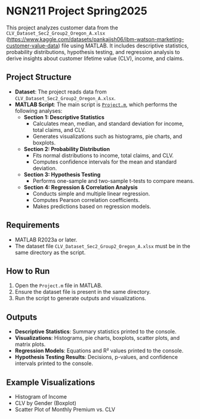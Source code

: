 # NGN211 Project Spring2025

This project analyzes customer data from the `CLV_Dataset_Sec2_Group2_Oregon_A.xlsx` (https://www.kaggle.com/datasets/pankajjsh06/ibm-watson-marketing-customer-value-data) file using MATLAB. It includes descriptive statistics, probability distributions, hypothesis testing, and regression analysis to derive insights about customer lifetime value (CLV), income, and claims.

## Project Structure

- **Dataset**: The project reads data from `CLV_Dataset_Sec2_Group2_Oregon_A.xlsx`.
- **MATLAB Script**: The main script is [`Project.m`](Project.m), which performs the following analyses:
  - **Section 1: Descriptive Statistics**
    - Calculates mean, median, and standard deviation for income, total claims, and CLV.
    - Generates visualizations such as histograms, pie charts, and boxplots.
  - **Section 2: Probability Distribution**
    - Fits normal distributions to income, total claims, and CLV.
    - Computes confidence intervals for the mean and standard deviation.
  - **Section 3: Hypothesis Testing**
    - Performs one-sample and two-sample t-tests to compare means.
  - **Section 4: Regression & Correlation Analysis**
    - Conducts simple and multiple linear regression.
    - Computes Pearson correlation coefficients.
    - Makes predictions based on regression models.

## Requirements

- MATLAB R2023a or later.
- The dataset file `CLV_Dataset_Sec2_Group2_Oregon_A.xlsx` must be in the same directory as the script.

## How to Run

1. Open the `Project.m` file in MATLAB.
2. Ensure the dataset file is present in the same directory.
3. Run the script to generate outputs and visualizations.

## Outputs

- **Descriptive Statistics**: Summary statistics printed to the console.
- **Visualizations**: Histograms, pie charts, boxplots, scatter plots, and matrix plots.
- **Regression Models**: Equations and R² values printed to the console.
- **Hypothesis Testing Results**: Decisions, p-values, and confidence intervals printed to the console.

## Example Visualizations

- Histogram of Income
- CLV by Gender (Boxplot)
- Scatter Plot of Monthly Premium vs. CLV

